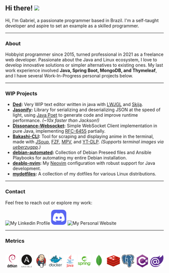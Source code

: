 ## Hi there! <img width="22px" src="https://media.giphy.com/media/hvRJCLFzcasrR4ia7z/giphy.gif">

Hi, I'm Gabriel, a passionate programmer based in Brazil. I'm a self-taught developer and aspire to set an example as a skilled programmer.

---

### About

Hobbyist programmer since 2015, turned professional in 2021 as a freelance web developer. Passionate about the Java and Linux ecosystem, I love to develop innovative solutions or simpler alternatives to existing ones. My last work experience involved **Java, Spring Boot, MongoDB, and Thymeleaf**, and I have several Work-In-Progress personal projects below.

---

### WIP Projects

- **[Ded](https://github.com/deablofk/ded):** Very WIP text editor written in java with [LWJGL](https://www.lwjgl.org/) and [Skija](https://github.com/HumbleUI/Skija/).
- **[Jasonify](https://github.com/deablofk/Jasonify):** Library for serializing and deserializing JSON at the speed of light, using [Java Poet](https://github.com/palantir/javapoet) to generate code and improve runtime performance. *(~10x faster than Jackson!)*
- **[Dissonance-Websocket](https://github.com/deablofk/Dissonance-Websocket):** Simple WebSocket Client implementation in pure Java, implementing [RFC-6455](https://datatracker.ietf.org/doc/html/rfc6455) partially.
- **[Bakashi-CLI](https://github.com/deablofk/bakashi-cli):** Tool for scraping and displaying anime in the terminal, made with [JSoup](https://jsoup.org/), [FZF](https://github.com/junegunn/fzf), [MPV](https://mpv.io/), and [YT-DLP](https://github.com/yt-dlp/yt-dlp). *(Supports terminal images via [ueberzugpp](https://github.com/jstkdng/ueberzugpp).)*
- **[debian-automated](https://github.com/deablofk/debian-automated):** Collection of Debian Preseed files and Ansible Playbooks for automating my entire Debian installation.
- **[deablo-nvim](https://github.com/deablofk/deablo-nvim):** My [Neovim](https://neovim.io/) configuration with robust support for Java development.
- **[mydotfiles](https://github.com/deablofk/mydotfiles):** A collection of my dotfiles for various Linux distributions.

---

### Contact

Feel free to reach out or explore my work:

<a href="https://www.linkedin.com/in/gabriel-souza-a783372ba/" style="text-decoration: none">
  <img height="48" src="https://raw.githubusercontent.com/gauravghongde/social-icons/refs/heads/master/SVG/Color/LinkedIN.svg"  alt="My Linkedin Profile">
</a>
<a href="https://discord.gg/h3p3s8Stq5" style="text-decoration: none">
  <img height="48" src="https://raw.githubusercontent.com/tandpfun/skill-icons/refs/heads/main/icons/Discord.svg" alt="Discord Server"/>
</a>
<a href="https://cwby.dev" style="text-decoration: none">
  <img height="48" src="https://img.icons8.com/?size=100&id=VJz2Ob51dvZJ&format=png&color=000000" alt="My Personal Website"/>
</a>

---

### Metrics

<div align="center">
  <img height="180em" src="https://github-readme-stats.vercel.app/api?username=deablofk&theme=dark&show_icons=true" alt=""/>
  <img height="180em" src="https://github-readme-stats.vercel.app/api/top-langs/?username=deablofk&layout=compact&langs_count=8&theme=dark" alt=""/>
</div>

<div align="center">
  <img height="42" src="https://raw.githubusercontent.com/devicons/devicon/master/icons/debian/debian-original-wordmark.svg" alt="Debian">
  <img height="42" src="https://raw.githubusercontent.com/devicons/devicon/master/icons/ansible/ansible-original-wordmark.svg" alt="Ansible">
  <img height="42" src="https://raw.githubusercontent.com/devicons/devicon/master/icons/jenkins/jenkins-original.svg" alt="Jenkins">
  <img height="42" src="https://raw.githubusercontent.com/devicons/devicon/master/icons/docker/docker-original-wordmark.svg" alt="Docker">
  <img height="42" src="https://raw.githubusercontent.com/devicons/devicon/master/icons/java/java-original-wordmark.svg" alt="Java">
  <img height="42" src="https://raw.githubusercontent.com/devicons/devicon/master/icons/spring/spring-original-wordmark.svg" alt="Spring">
  <img height="42" src="https://raw.githubusercontent.com/devicons/devicon/master/icons/mongodb/mongodb-original.svg" alt="MongoDB">
  <img height="42" src="https://raw.githubusercontent.com/devicons/devicon/master/icons/redis/redis-original.svg" alt="Redis">
  <img height="42" src="https://raw.githubusercontent.com/devicons/devicon/master/icons/postgresql/postgresql-original.svg" alt="PostgreSQL">
  <img height="42" src="https://raw.githubusercontent.com/devicons/devicon/master/icons/csharp/csharp-original.svg" alt="C#">
  <img height="42" src="https://raw.githubusercontent.com/devicons/devicon/master/icons/blazor/blazor-original.svg" alt="Blazor">
</div>
